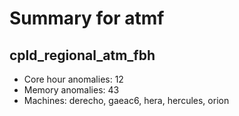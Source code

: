 # Summary for atmf

## cpld_regional_atm_fbh
- Core hour anomalies: 12
- Memory anomalies: 43
- Machines: derecho, gaeac6, hera, hercules, orion

